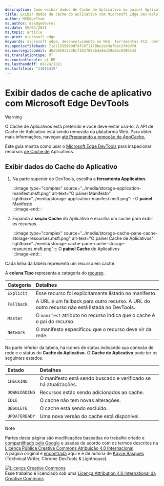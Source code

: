 ```yaml
---
description: Como exibir dados de Cache de Aplicativo no painel Aplicativo do Microsoft Edge DevTools.
title: Exibir dados de cache do aplicativo com Microsoft Edge DevTools
author: MSEdgeTeam
ms.author: msedgedevrel
ms.date: 05/04/2021
ms.topic: article
ms.prod: microsoft-edge
keywords: microsoft edge, desenvolvimento na Web, ferramentas F12, devtools
ms.openlocfilehash: 71e71555940d74f2071178be2e6daf0ec2f49dfd
ms.sourcegitcommit: d0a6959c5338cf1927093b4a9ed29a0bc0390b43
ms.translationtype: MT
ms.contentlocale: pt-BR
ms.lasthandoff: 06/24/2021
ms.locfileid: "11615418"
---
```

<!-- Copyright Kayce Basques 

   Licensed under the Apache License, Version 2.0 (the "License");
   you may not use this file except in compliance with the License.
   You may obtain a copy of the License at

       https://www.apache.org/licenses/LICENSE-2.0

   Unless required by applicable law or agreed to in writing, software
   distributed under the License is distributed on an "AS IS" BASIS,
   WITHOUT WARRANTIES OR CONDITIONS OF ANY KIND, either express or implied.
   See the License for the specific language governing permissions and
   limitations under the License.  -->  
# <a name="view-application-cache-data-with-microsoft-edge-devtools"></a>Exibir dados de cache de aplicativo com Microsoft Edge DevTools  

> [!WARNING]
> O Cache de Aplicativos está preterido e você deve evitar usá-lo.  A API de Cache de Aplicativo está sendo removida da plataforma Web.  Para obter mais informações, navegue [até Preparando a remoção de AppCache.][WebDevAppcacheRemoval]

Este guia mostra como usar o [Microsoft Edge DevTools][MicrosoftEdgeDevTools] para inspecionar recursos [de Cache de][MDNWebAPIsWindowApplicationCache] Aplicativos.  

## <a name="view-application-cache-data"></a>Exibir dados do Cache do Aplicativo  

1.  Na parte superior do DevTools, escolha a **ferramenta Application.**  
    
    :::image type="complex" source="../media/storage-application-manifest.msft.png" alt-text="O painel Manifesto" lightbox="../media/storage-application-manifest.msft.png":::
       O **painel** Manifesto  
    :::image-end:::  

1.  Expanda a **seção Cache** do Aplicativo e escolha um cache para exibir os recursos.  
    
    :::image type="complex" source="../media/storage-cache-pane-cache-storage-resources.msft.png" alt-text="O painel Cache de Aplicativos" lightbox="../media/storage-cache-pane-cache-storage-resources.msft.png":::
       O **painel Cache** de Aplicativos  
    :::image-end:::  

Cada linha da tabela representa um recurso em cache.  

A **coluna Tipo** representa a categoria do [recurso][MDNHTMLResourcesInAnApplicationCache].  

| Categoria | Detalhes |  
|:--- |:--- |  
| `Explicit` | Esse recurso foi explicitamente listado no manifesto. |  
| `Fallback` | A URL é um fallback para outro recurso.  A URL do outro recurso não está listada no DevTools. |  
| `Master` | O `manifest` atributo no recurso indica que o cache é o pai do recurso. |  
| `Network` | O manifesto especificou que o recurso deve vir da rede. |  

<!--todo:  replace "Master" phrasing if possible.  -->  

Na parte inferior da tabela, há ícones de status indicando sua conexão de rede e o status do **Cache do Aplicativo.**  O **Cache de Aplicativo** pode ter os seguintes estados.  

| Estado | Detalhes |  
|:--- |:--- |  
| `CHECKING` | O manifesto está sendo buscado e verificado se há atualizações. |  
| `DOWNLOADING` | Recursos estão sendo adicionados ao cache. |  
| `IDLE` | O cache não tem novas alterações. |  
| `OBSOLETE` | O cache está sendo excluído. |  
| `UPDATEREADY` |  Uma nova versão do cache está disponível. |  

<!-- links -->  
[MicrosoftEdgeDevTools]: ../../devtools-guide-chromium/index.md "Microsoft Edge (Chromium) ferramentas de desenvolvedor | Microsoft Docs"  
<!-- external links: -->
[MDNHTMLResourcesInAnApplicationCache]: https://developer.mozilla.org/docs/Web/HTML/Using_the_application_cache#Resources_in_an_application_cache "Recursos em um cache de aplicativo | MDN"  
[MDNWebAPIsWindowApplicationCache]: https://developer.mozilla.org/docs/Web/API/Window/applicationCache "Window.applicationCache - APIs da Web | MDN"  

[WebDevAppcacheRemoval]: https://web.dev/appcache-removal "Preparando-se para a remoção do AppCache | web.dev"  

> [!NOTE]
> Partes desta página são modificações baseadas no trabalho criado e [compartilhado pelo Google][GoogleSitePolicies] e usadas de acordo com os termos descritos na [Licença Pública Creative Commons Atribuição 4.0 Internacional][CCA4IL].  
> A página original é [encontrada](https://developers.google.com/web/tools/chrome-devtools/storage/applicationcache) aqui e é de autoria de [Kayce Basques][KayceBasques] \(Technical Writer, Chrome DevTools \& Lighthouse\).  

[![Licença Creative Commons][CCby4Image]][CCA4IL]  
Esse trabalho é licenciado sob uma [Licença Attribution 4.0 International da Creative Commons][CCA4IL].  

[CCA4IL]: https://creativecommons.org/licenses/by/4.0  
[CCby4Image]: https://i.creativecommons.org/l/by/4.0/88x31.png  
[GoogleSitePolicies]: https://developers.google.com/terms/site-policies  
[KayceBasques]: https://developers.google.com/web/resources/contributors#kayce-basques  
